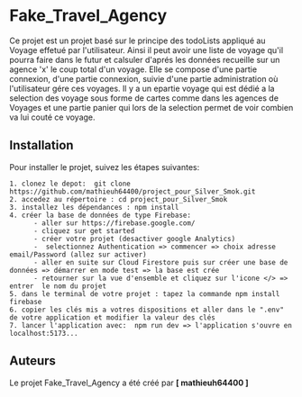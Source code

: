 
# **Fake_Travel_Agency**

Ce projet est un projet basé sur le principe des todoLists appliqué au Voyage effetué par l'utilisateur. Ainsi il peut avoir une liste de voyage qu'il pourra faire dans le futur et calsuler d'aprés les données recueille sur un agence 'x' le coup total d'un voyage. Elle se compose d'une partie connexion, d'une partie connexion, suivie d'une partie administration où l'utilisateur gére ces voyages. Il y a un epartie voyage qui est dédié a la selection des voyage sous forme de cartes comme dans les agences de Voyages et une partie panier qui lors de la selection permet de voir combien va lui couté ce voyage.

## **Installation**

Pour installer le projet, suivez les étapes suivantes:

    1. clonez le depot:  git clone https://github.com/mathieuh64400/project_pour_Silver_Smok.git
    2. accedez au répertoire : cd project_pour_Silver_Smok 
    3. installez les dépendances : npm install
    4. créer la base de données de type Firebase:
          - aller sur https://firebase.google.com/
          - cliquez sur get started
          - créer votre projet (desactiver google Analytics)
          -  selectionnez Authentication => commencer => choix adresse email/Password (allez sur activer) 
          - aller en suite sur Cloud Firestore puis sur créer une base de données => démarrer en mode test => la base est crée 
          - retourner sur la vue d'ensemble et cliquez sur l'icone </> =>  entrer  le nom du projet 
    5. dans le terminal de votre projet : tapez la commande npm install firebase 
    6. copier les clés mis a votres dispositions et aller dans le ".env" de votre application et modifier la valeur des clés
    7. lancer l'application avec:  npm run dev => l'application s'ouvre en localhost:5173...

## **Auteurs**

Le projet Fake_Travel_Agency a été créé par **[ mathieuh64400 ]**
